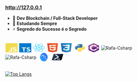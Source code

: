 ### http://127.0.0.1


- 🔭 **Dev Blockchain / Full-Stack Developer** 
- 🌱 **Estudando Sempre**
- ⚡ **Segredo do Sucesso é o Segredo**

<div style="display: inline_block"><br>
  <img align="center" alt="Rafa-Js" height="30" width="40" src="https://raw.githubusercontent.com/devicons/devicon/master/icons/javascript/javascript-plain.svg">
  <img align="center" alt="Rafa-Ts" height="30" width="40" src="https://raw.githubusercontent.com/devicons/devicon/master/icons/typescript/typescript-plain.svg">
  <img align="center" alt="Rafa-React" height="30" width="40" src="https://raw.githubusercontent.com/devicons/devicon/master/icons/react/react-original.svg">
  <img align="center" alt="Rafa-HTML" height="30" width="40" src="https://raw.githubusercontent.com/devicons/devicon/master/icons/html5/html5-original.svg">
  <img align="center" alt="Rafa-CSS" height="30" width="40" src="https://raw.githubusercontent.com/devicons/devicon/master/icons/css3/css3-original.svg">
  <img align="center" alt="Rafa-Python" height="30" width="40" src="https://raw.githubusercontent.com/devicons/devicon/master/icons/python/python-original.svg">
  <img align="center" alt="Rafa-Csharp" height="30" width="40" src="https://raw.githubusercontent.com/devicons/devicon/master/icons/csharp/csharp-original.svg">
  <img align="center" alt="Rafa-Csharp" height="30" width="40" src="https://upload.wikimedia.org/wikipedia/commons/9/91/Dart-logo-icon.svg">
  <img align="center" alt="Rafa-Csharp" height="30" width="40" src="https://upload.wikimedia.org/wikipedia/commons/d/d9/Node.js_logo.svg">
   <img align="center" alt="Rafa-Csharp" height="30" width="40" src="https://github.com/I-Am-Jakoby/I-Am-Jakoby/raw/main/img/kali-linux.svg">
 <img align="center" alt="Rafa-Csharp" height="30" width="40" src="https://github.com/I-Am-Jakoby/I-Am-Jakoby/raw/main/img/PowerShell.svg">
</div>
<br>

[![Top Langs](https://github-readme-stats.vercel.app/api/top-langs/?username=wlan000&layout=compact&theme=transparent)](https://github.com/anuraghazra/github-readme-stats)
<br>
